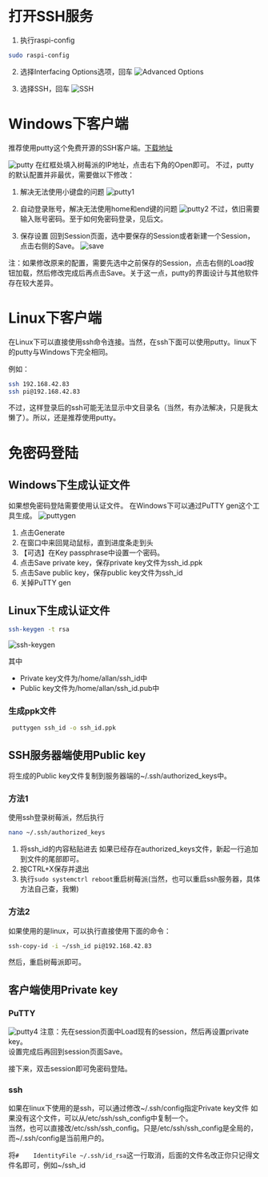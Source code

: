 # 打开SSH服务
1. 执行raspi-config
```sh
sudo raspi-config
```
2. 选择Interfacing Options选项，回车
  ![Advanced Options](./1/rasp1.png)

3. 选择SSH，回车
  ![SSH](./1/rasp2.png)

# Windows下客户端

推荐使用putty这个免费开源的SSH客户端。[下载地址](https://www.chiark.greenend.org.uk/~sgtatham/putty/latest.html)

![putty](1/putty.png)
   在红框处填入树莓派的IP地址，点击右下角的Open即可。
不过，putty的默认配置并非最优，需要做以下修改：
1. 解决无法使用小键盘的问题
  ![putty1](http://img.blog.csdn.net/20171019094818041?watermark/2/text/aHR0cDovL2Jsb2cuY3Nkbi5uZXQveHhOdWxs/font/5a6L5L2T/fontsize/400/fill/I0JBQkFCMA==/dissolve/70/gravity/SouthEast)
2. 自动登录账号，解决无法使用home和end键的问题
  ![putty2](1/putty1.png)
  不过，依旧需要输入账号密码。至于如何免密码登录，见后文。

3. 保存设置
  回到Session页面，选中要保存的Session或者新建一个Session，点击右侧的Save。
  ![save](1/putty2.png)

注：如果修改原来的配置，需要先选中之前保存的Session，点击右侧的Load按钮加载，然后修改完成后再点击Save。关于这一点，putty的界面设计与其他软件存在较大差异。

# Linux下客户端
在Linux下可以直接使用ssh命令连接。当然，在ssh下面可以使用putty。linux下的putty与Windows下完全相同。

例如：
```sh
ssh 192.168.42.83
ssh pi@192.168.42.83
```
不过，这样登录后的ssh可能无法显示中文目录名（当然，有办法解决，只是我太懒了）。所以，还是推荐使用putty。

# 免密码登陆
## Windows下生成认证文件
如果想免密码登陆需要使用认证文件。
在Windows下可以通过PuTTY gen这个工具生成。
![puttygen](1/puttygen.png)
1. 点击Generate
2. 在窗口中来回晃动鼠标，直到进度条走到头
3. 【可选】在Key passphrase中设置一个密码。
4. 点击Save private key，保存private key文件为ssh_id.ppk
5. 点击Save public key，保存public key文件为ssh_id
6. 关掉PuTTY gen

## Linux下生成认证文件
```sh
ssh-keygen -t rsa
```
![ssh-keygen](1/sshkeygen.png)

其中   
-  Private key文件为/home/allan/ssh_id中  
-  Public key文件为/home/allan/ssh_id.pub中  
### 生成ppk文件
```sh
 puttygen ssh_id -o ssh_id.ppk
```
## SSH服务器端使用Public key
将生成的Public key文件复制到服务器端的~/.ssh/authorized_keys中。
### 方法1
使用ssh登录树莓派，然后执行
```sh
nano ~/.ssh/authorized_keys
```
1. 将ssh_id的内容粘贴进去
  如果已经存在authorized_keys文件，新起一行追加到文件的尾部即可。
2. 按CTRL+X保存并退出
3. 执行`sudo systemctrl reboot`重启树莓派(当然，也可以重启ssh服务器，具体方法自己查，我懒)
### 方法2
如果使用的是linux，可以执行直接使用下面的命令：
```sh
ssh-copy-id -i ~/ssh_id pi@192.168.42.83
```
然后，重启树莓派即可。

## 客户端使用Private key
### PuTTY	
![putty4](1/putty4.png)
注意：先在session页面中Load现有的session，然后再设置private key。  
设置完成后再回到session页面Save。

接下来，双击session即可免密码登陆。

### ssh
如果在linux下使用的是ssh，可以通过修改~/.ssh/config指定Private key文件
如果没有这个文件，可以从/etc/ssh/ssh\_config中复制一个。  
当然，也可以直接改/etc/ssh/ssh\_config。只是/etc/ssh/ssh\_config是全局的，而~/.ssh/config是当前用户的。

将`#    IdentityFile ~/.ssh/id_rsa`这一行取消，后面的文件名改正你只记得文件名即可，例如~/ssh_id
